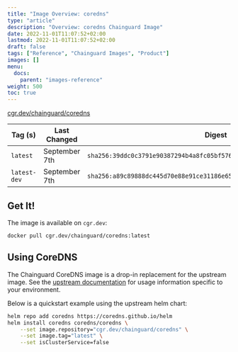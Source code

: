 ```yaml
---
title: "Image Overview: coredns"
type: "article"
description: "Overview: coredns Chainguard Image"
date: 2022-11-01T11:07:52+02:00
lastmod: 2022-11-01T11:07:52+02:00
draft: false
tags: ["Reference", "Chainguard Images", "Product"]
images: []
menu:
  docs:
    parent: "images-reference"
weight: 500
toc: true
---
```


[cgr.dev/chainguard/coredns](https://github.com/chainguard-images/images/tree/main/images/coredns)

| Tag (s)       | Last Changed  | Digest                                                                    |
|---------------|---------------|---------------------------------------------------------------------------|
|  `latest`     | September 7th | `sha256:39ddc0c3791e90387294b4a8fc05bf57648b19e86e8114271d293ee1e28dd85c` |
|  `latest-dev` | September 7th | `sha256:a89c89888dc445d70e88e91ce31186e65f5e69e7a3d82349e7cee1436f2fad07` |



## Get It!

The image is available on `cgr.dev`:

```
docker pull cgr.dev/chainguard/coredns:latest
```

## Using CoreDNS

The Chainguard CoreDNS image is a drop-in replacement for the upstream image.
See the [upstream documentation](https://coredns.io/) for usage information specific to your environment.

Below is a quickstart example using the upstream helm chart:

```bash
helm repo add coredns https://coredns.github.io/helm
helm install coredns coredns/coredns \
	--set image.repository="cgr.dev/chainguard/coredns" \
	--set image.tag="latest" \
	--set isClusterService=false
```


